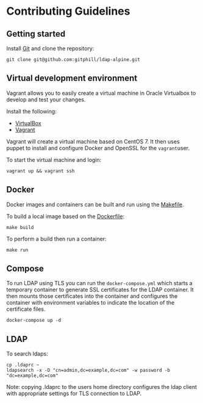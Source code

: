 # Contributing Guidelines

## Getting started

Install [Git](https://git-scm.com) and clone the repository:

```
git clone git@github.com:gitphill/ldap-alpine.git
```

## Virtual development environment

Vagrant allows you to easily create a virtual machine in Oracle Virtualbox to
develop and test your changes.

Install the following:

* [VirtualBox](https://www.virtualbox.org)
* [Vagrant](https://www.vagrantup.com)

Vagrant will create a virtual machine based on CentOS 7. It then uses puppet
to install and configure Docker and OpenSSL for the `vagrant`user.

To start the virtual machine and login:

```
vagrant up && vagrant ssh
```

## Docker

Docker images and containers can be built and run using the [Makefile](Makefile).

To build a local image based on the [Dockerfile](Dockerfile):

```
make build
```

To perform a build then run a container:

```
make run
```

## Compose

To run LDAP using TLS you can run the `docker-compose.yml` which starts a
temporary container to generate SSL certificates for the LDAP container. It then mounts those certificates into the container and configures the container with
environment variables to indicate the location of the certificate files.

```
docker-compose up -d
```

## LDAP

To search ldaps:

```
cp .ldaprc ~
ldapsearch -x -D "cn=admin,dc=example,dc=com" -w password -b "dc=example,dc=com"
```

Note: copying .ldaprc to the users home directory configures the ldap client
with appropriate settings for TLS connection to LDAP.
